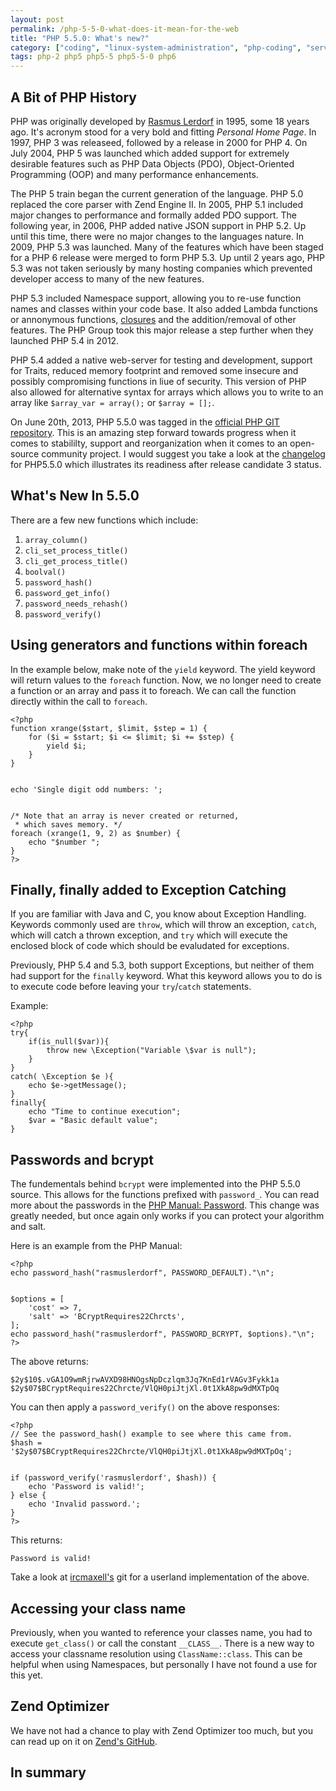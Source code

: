 ```yaml
---
layout: post
permalink: /php-5-5-0-what-does-it-mean-for-the-web
title: "PHP 5.5.0: What's new?"
category: ["coding", "linux-system-administration", "php-coding", "services", "system-administration", "web-servers"]
tags: php-2 php5 php5-5 php5-5-0 php6
---
```

## A Bit of PHP History

PHP was originally developed by [Rasmus Lerdorf](https://en.wikipedia.org/wiki/Rasmus_Lerdorf) in 1995, some 18 years ago. It's acronym stood for a very bold and fitting _Personal Home Page_. In 1997, PHP 3 was releaseed, followed by a release in 2000 for PHP 4. On July 2004, PHP 5 was launched which added support for extremely desirable features such as PHP Data Objects (PDO), Object-Oriented Programming (OOP) and many performance enhancements.

The PHP 5 train began the current generation of the language. PHP 5.0 replaced the core parser with Zend Engine II. In 2005, PHP 5.1 included major changes to performance and formally added PDO support. The following year, in 2006, PHP added native JSON support in PHP 5.2. Up until this time, there were no major changes to the languages nature. In 2009, PHP 5.3 was launched. Many of the features which have been staged for a PHP 6 release were merged to form PHP 5.3. Up until 2 years ago, PHP 5.3 was not taken seriously by many hosting companies which prevented developer access to many of the new features.

PHP 5.3 included Namespace support, allowing you to re-use function names and classes within your code base. It also added Lambda functions or annonymous functions, [closures](https://en.wikipedia.org/wiki/Closure_(computer_science)) and the addition/removal of other features. The PHP Group took this major release a step further when they launched PHP 5.4 in 2012.

PHP 5.4 added a native web-server for testing and development, support for Traits, reduced memory footprint and removed some insecure and possibly compromising functions in liue of security. This version of PHP also allowed for alternative syntax for arrays which allows you to write to an array like `$array_var = array();` or `$array = [];`.

On June 20th, 2013, PHP 5.5.0 was tagged in the [official PHP GIT repository](https://github.com/php/php-src/tree/php-5.5.0). This is an amazing step forward towards progress when it comes to stabililty, support and reorganization when it comes to an open-source community project. I would suggest you take a look at the [changelog](https://github.com/php/php-src/blob/php-5.5.0/NEWS) for PHP5.5.0 which illustrates its readiness after release candidate 3 status.

## What's New In 5.5.0

There are a few new functions which include:

1. `array_column()`
2. `cli_set_process_title()`
3. `cli_get_process_title()`
4. `boolval()`
5. `password_hash()`
6. `password_get_info()`
7. `password_needs_rehash()`
8. `password_verify()`

## Using generators and functions within foreach

In the example below, make note of the `yield` keyword. The yield keyword will return values to the `foreach` function. Now, we no longer need to create a function or an array and pass it to foreach. We can call the function directly within the call to `foreach`.

    <?php
    function xrange($start, $limit, $step = 1) {
        for ($i = $start; $i <= $limit; $i += $step) {
            yield $i;
        }
    }
    
    
    echo 'Single digit odd numbers: ';
    
    
    /* Note that an array is never created or returned,
     * which saves memory. */ 
    foreach (xrange(1, 9, 2) as $number) {
        echo "$number ";
    }
    ?>

## Finally, finally added to Exception Catching

If you are familiar with Java and C, you know about Exception Handling. Keywords commonly used are `throw`, which will throw an exception, `catch`, which will catch a thrown exception, and `try` which will execute the enclosed block of code which should be evaludated for exceptions.

Previously, PHP 5.4 and 5.3, both support Exceptions, but neither of them had support for the `finally` keyword. What this keyword allows you to do is to execute code before leaving your `try`/`catch` statements.

Example:

    <?php
    try{
        if(is_null($var)){
            throw new \Exception("Variable \$var is null");
        }
    }
    catch( \Exception $e ){
        echo $e->getMessage();
    }
    finally{
        echo "Time to continue execution";
        $var = "Basic default value";
    }

## Passwords and bcrypt

The fundementals behind `bcrypt` were implemented into the PHP 5.5.0 source. This allows for the functions prefixed with `password_`. You can read more about the passwords in the [PHP Manual: Password](http://us3.php.net/manual/en/book.password.php). This change was greatly needed, but once again only works if you can protect your algorithm and salt.

Here is an example from the PHP Manual:

    <?php
    echo password_hash("rasmuslerdorf", PASSWORD_DEFAULT)."\n";
    
    
    $options = [
        'cost' => 7,
        'salt' => 'BCryptRequires22Chrcts',
    ];
    echo password_hash("rasmuslerdorf", PASSWORD_BCRYPT, $options)."\n";
    ?>

The above returns:

    $2y$10$.vGA1O9wmRjrwAVXD98HNOgsNpDczlqm3Jq7KnEd1rVAGv3Fykk1a
    $2y$07$BCryptRequires22Chrcte/VlQH0piJtjXl.0t1XkA8pw9dMXTpOq

You can then apply a `password_verify()` on the above responses:

    <?php
    // See the password_hash() example to see where this came from.
    $hash = '$2y$07$BCryptRequires22Chrcte/VlQH0piJtjXl.0t1XkA8pw9dMXTpOq';
    
    
    if (password_verify('rasmuslerdorf', $hash)) {
        echo 'Password is valid!';
    } else {
        echo 'Invalid password.';
    }
    ?>

This returns:

    Password is valid!

Take a look at [ircmaxell's](https://github.com/ircmaxell/password_compat) git for a userland implementation of the above.

## Accessing your class name

Previously, when you wanted to reference your classes name, you had to execute `get_class()` or call the constant ` __CLASS__ `. There is a new way to access your classname resolution using `ClassName::class`. This can be helpful when using Namespaces, but personally I have not found a use for this yet.

## Zend Optimizer

We have not had a chance to play with Zend Optimizer too much, but you can read up on it on [Zend's GitHub](https://github.com/zendtech/ZendOptimizerPlus).

## In summary
